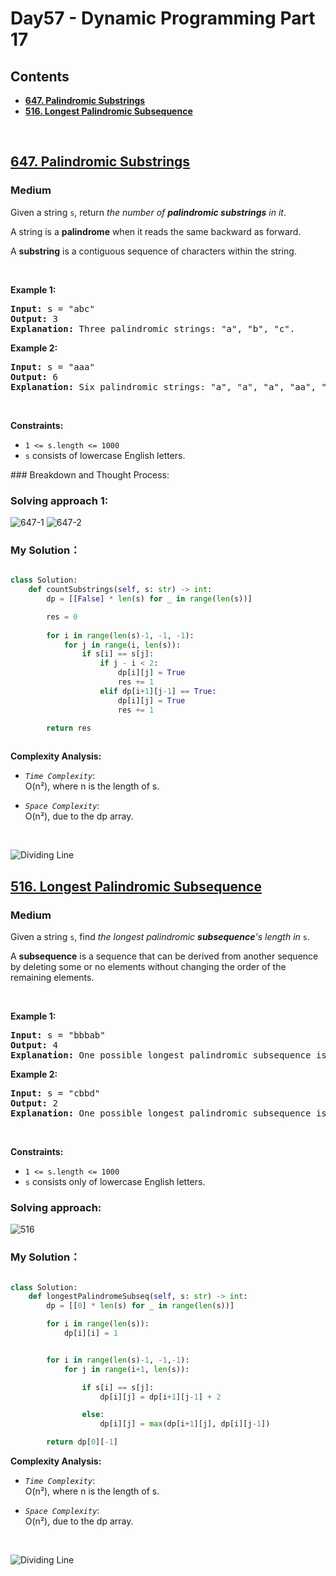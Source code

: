 # Day57 - Dynamic Programming Part 17


## Contents
* **[647. Palindromic Substrings](#647)**
* **[516. Longest Palindromic Subsequence](#516)**


<br>
<h2 id = "647"><a href="https://leetcode.com/problems/palindromic-substrings">647. Palindromic Substrings</a></h2><h3>Medium</h3><p>Given a string <code>s</code>, return <em>the number of <strong>palindromic substrings</strong> in it</em>.</p>

<p>A string is a <strong>palindrome</strong> when it reads the same backward as forward.</p>

<p>A <strong>substring</strong> is a contiguous sequence of characters within the string.</p>

<p>&nbsp;</p>
<p><strong class="example">Example 1:</strong></p>

<pre>
<strong>Input:</strong> s = &quot;abc&quot;
<strong>Output:</strong> 3
<strong>Explanation:</strong> Three palindromic strings: &quot;a&quot;, &quot;b&quot;, &quot;c&quot;.
</pre>

<p><strong class="example">Example 2:</strong></p>

<pre>
<strong>Input:</strong> s = &quot;aaa&quot;
<strong>Output:</strong> 6
<strong>Explanation:</strong> Six palindromic strings: &quot;a&quot;, &quot;a&quot;, &quot;a&quot;, &quot;aa&quot;, &quot;aa&quot;, &quot;aaa&quot;.
</pre>

<p>&nbsp;</p>
<p><strong>Constraints:</strong></p>

<ul>
	<li><code>1 &lt;= s.length &lt;= 1000</code></li>
	<li><code>s</code> consists of lowercase English letters.</li>
</ul>
### Breakdown and Thought Process:  
<br>

### Solving approach 1:


![647-1](https://github.com/samuelusc/Algomuscle/blob/main/assets/Day57/LC647-th_1.jpg)
![647-2](https://github.com/samuelusc/Algomuscle/blob/main/assets/Day57/LC647-th_2.jpg)



### My Solution：

  
```python

class Solution:
    def countSubstrings(self, s: str) -> int:
        dp = [[False] * len(s) for _ in range(len(s))]

        res = 0
        
        for i in range(len(s)-1, -1, -1):
            for j in range(i, len(s)):
                if s[i] == s[j]:
                    if j - i < 2: 
                        dp[i][j] = True
                        res += 1
                    elif dp[i+1][j-1] == True:
                        dp[i][j] = True
                        res += 1

        return res               
                        
```



**Complexity Analysis:**  

- *`Time Complexity`*:<br>
O(n²), where n is the length of s.
  
- *`Space Complexity`*:<br>
O(n²), due to the dp array.
<br>

![Dividing Line](https://github.com/samuelusc/Algomuscle/blob/main/assets/CatDividing.png)
<br>




<h2 id = "516"><a href="https://leetcode.com/problems/longest-palindromic-subsequence">516. Longest Palindromic Subsequence</a></h2><h3>Medium</h3><p>Given a string <code>s</code>, find <em>the longest palindromic <strong>subsequence</strong>&#39;s length in</em> <code>s</code>.</p>

<p>A <strong>subsequence</strong> is a sequence that can be derived from another sequence by deleting some or no elements without changing the order of the remaining elements.</p>

<p>&nbsp;</p>
<p><strong class="example">Example 1:</strong></p>

<pre>
<strong>Input:</strong> s = &quot;bbbab&quot;
<strong>Output:</strong> 4
<strong>Explanation:</strong> One possible longest palindromic subsequence is &quot;bbbb&quot;.
</pre>

<p><strong class="example">Example 2:</strong></p>

<pre>
<strong>Input:</strong> s = &quot;cbbd&quot;
<strong>Output:</strong> 2
<strong>Explanation:</strong> One possible longest palindromic subsequence is &quot;bb&quot;.
</pre>

<p>&nbsp;</p>
<p><strong>Constraints:</strong></p>

<ul>
	<li><code>1 &lt;= s.length &lt;= 1000</code></li>
	<li><code>s</code> consists only of lowercase English letters.</li>
</ul>



### Solving approach:  


![516](https://github.com/samuelusc/Algomuscle/blob/main/assets/Day57/LC516-th.jpg)

 
### My Solution：

  
```python

class Solution:
    def longestPalindromeSubseq(self, s: str) -> int:
        dp = [[0] * len(s) for _ in range(len(s))]

        for i in range(len(s)):
            dp[i][i] = 1


        for i in range(len(s)-1, -1,-1):
            for j in range(i+1, len(s)):

                if s[i] == s[j]:
                    dp[i][j] = dp[i+1][j-1] + 2

                else:
                    dp[i][j] = max(dp[i+1][j], dp[i][j-1]) 

        return dp[0][-1]
```


**Complexity Analysis:**  

- *`Time Complexity`*:<br>
O(n²), where n is the length of s.
  
- *`Space Complexity`*:<br>
O(n²), due to the dp array.
<br>

![Dividing Line](https://github.com/samuelusc/Algomuscle/blob/main/assets/CatDividing.png)
<br>


